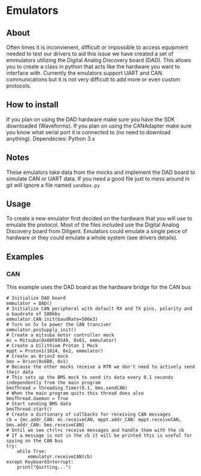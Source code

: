 # Emulators
## About
Often times it is inconvienent, difficult or impossible to access equipment needed to test our drivers to aid this issue we have created a set of emmulators utilizing the Digital Analog Discovery board (DAD). This allows you to create a class in python that acts like the hardware you want to interface with. Currently the emulators support UART and CAN communications but it is not very difficult to add more or even custom protocols.
## How to install
If you plan on using the DAD hardware make sure you have the SDK downloaded (Waveforms).
If you plan on using the CANAdapter make sure you know what serial port it is connected to (no need to download anything).
Dependecies:
Python 3.x
## Notes
These emulators take data from the mocks and implement the DAD board to simulate CAN or UART data.
If you need a good file just to mess around in git will ignore a file named `sandbox.py`
## Usage
To create a new emulator first decided on the hardware that you will use to emulate the protocol. Most of the files included use the Digital Analog Discovery board from Diligent. Emulators could emulate a single peice of hardware or they could emulate a whole system (see drivers details).
## Examples
### CAN
This example uses the DAD board as the hardware bridge for the CAN bus
```
# Initialize DAD board
emmulator = DAD()
# Initialize CAN peripheral with default RX and TX pins, polarity and a baudrate of 500kbs
emmulator.CAN_init(baudRate=500e3)
# Turn on 5v to power the CAN tranciver
emmulator.posSupply_init()
# Create a mitsuba motor controller mock
mc = Mitsuba(0x08F89540, 0x01, emmulator)
# Create a Dilithium Proton 1 Mock
mppt = Proton1(1024, 0x2, emmulator)
# Create an Orion2 mock
bms = Orion(0x6B0, 0x1)
# Because the other mocks receive a RTR we don't need to actively send their data
# This sets up the BMS mock to send its data every 0.1 seconds independently from the main program
bmsThread = threading.Timer(0.1, bms.sendCAN)
# When the main program quits this thread does also
bmsThread.daemon = True
# Start sending BMS data
bmsThread.start()
# Create a dictionary of callbacks for receiving CAN messages
cb = {mc.addr_CAN: mc.receiveCAN, mppt.addr_CAN: mppt.receiveCAN, bms.addr_CAN: bms.receiveCAN}
# Until we see ctrl+c receive messages and handle them with the cb
# If a message is not in the cb it will be printed this is useful for spying on the CAN bus
try:
    while True:
        emmulator.receiveCAN(cb)
except KeyboardInterrupt:
    print("Quitting...")
```